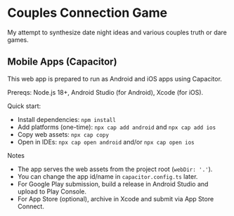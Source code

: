 # Couples Connection Game

My attempt to synthesize date night ideas and various couples truth or dare games.

## Mobile Apps (Capacitor)

This web app is prepared to run as Android and iOS apps using Capacitor.

Prereqs: Node.js 18+, Android Studio (for Android), Xcode (for iOS).

Quick start:
- Install dependencies: `npm install`
- Add platforms (one-time): `npx cap add android` and `npx cap add ios`
- Copy web assets: `npx cap copy`
- Open in IDEs: `npx cap open android` and/or `npx cap open ios`

Notes
- The app serves the web assets from the project root (`webDir: '.'`).
- You can change the app id/name in `capacitor.config.ts` later.
- For Google Play submission, build a release in Android Studio and upload to Play Console.
- For App Store (optional), archive in Xcode and submit via App Store Connect.
